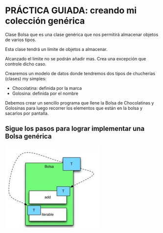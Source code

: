 # PRÁCTICA GUIADA: creando mi colección genérica

Clase Bolsa que es una clase genérica que nos permitirá almacenar objetos de varios tipos.

Esta clase tendrá un límite de objetos a almacenar.

Alcanzado el limite no se podrán añadir mas. Crea una excepción que controle dicho caso.

Crearemos un modelo de datos donde tendremos dos tipos de chucherías (clases) my simples:
- Chocolatina: definida por la marca
- Golosina: definida por el nombre

Debemos crear un sencillo programa que llene la Bolsa de Chocolatinas y Golosinas para luego recorrer los elementos que están en la bolsa y sacarlos por pantalla.

## Sigue los pasos para lograr implementar una Bolsa genérica

![alt text](image.png)

